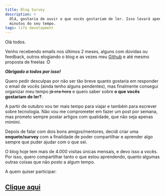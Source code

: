 ```yaml
---
title: Blog Survey
description: >
  Olá, gostaria de ouvir o que vocês gostariam de ler. Isso levará apenas 2
  minutos do seu tempo.
tags: life development
---
```

Olá todos.

Venho recebendo emails nos últimos 2 meses, alguns com dúvidas ou feedback, outros elogiando o blog e as vezes meu [Github](https://github.com/rafaell-lycan) e até mesmo proposta de freelas :D

_**Obrigado a todos por isso!**_

Quero pedir desculpas por não ser tão breve quanto gostaria em responder o email de vocês (ainda tenho alguns pendentes), mas finalmente consegui organizar meu tempo ~~já era hora~~ e quero saber sobre **o que vocês gostariam de ler?**.

A partir de outubro vou ter mais tempo para viajar e também para escrever sobre tecnologia. Não vou me comprometer em fazer um post por semana, mas prometo sempre postar artigos com qualidade, que não seja apenas mimimi.

Depois de falar com dois bons amigos/mentores, decidi criar uma **enquete/survey** com a finalidade de poder compartilhar e aprender algo sempre que puder ajudar com o que sei.

O blog hoje tem mais de 4.000 visitas únicas mensais, e devo isso a vocês. Por isso, quero compartilhar tanto o que estou aprendendo, quanto algumas outras coisas que não posto a algum tempo.

A quem quiser participar:

<div class="text-center">

## [Clique aqui](https://goo.gl/forms/ZFRV6ZVOV03ejMIh2)

</div>
